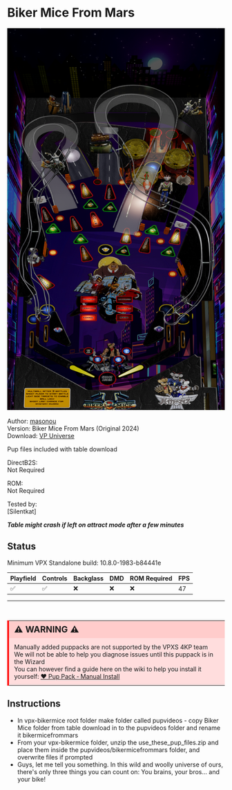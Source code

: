# Biker Mice From Mars

![Table Preview](../../images/vpx-bikermice-preview.png)

Author: [masonou](https://vpuniverse.com/profile/32420-masonou/)  
Version: Biker Mice From Mars (Original 2024)  
Download: [VP Universe](https://vpuniverse.com/files/file/21747-biker-mice-from-mars/)

Pup files included with table download

DirectB2S:  
Not Required

ROM:  
Not Required

Tested by:  
[Silentkat]

*****Table might crash if left on attract mode after a few minutes*****

## Status 

Minimum VPX Standalone build: 10.8.0-1983-b84441e

| Playfield | Controls | Backglass | DMD | ROM Required | FPS | 
|-----------|----------|-----------|-----|--------------|-----|
| :white_check_mark: | :white_check_mark: | :x: | :x: | :x: | 47 |

---

<br>

<table>
  <tr>
    <td style="background-color: #FFDDDD; padding: 0; border-left: 4px solid #FF0000;">
      <div style="padding: 8px 12px; background-color: #FFCCCB; font-weight: bold;font-size: 20px;">
        <strong>⚠️ WARNING ⚠️</strong>
      </div>
      <div style="padding: 12px 12px 12px 12px;">
        Manually added puppacks are not supported by the VPXS 4KP team<br>
		We will not be able to help you diagnose issues until this puppack is in the Wizard<br>
		You can however find a guide here on the wiki to help you install it yourself: <a href="https://github.com/LegendsUnchained/vpx-standalone-alp4k/wiki/%5B08%5D-%E2%9D%A4%EF%B8%8F-Pup-Pack-%E2%80%90-Manual-Install">❤️ Pup Pack ‐ Manual Install</a>
      </div>
    </td>
  </tr>
</table>

## Instructions

- In vpx-bikermice root folder make folder called pupvideos - copy Biker Mice folder from table download in to the pupvideos folder and rename it bikermicefrommars
- From your vpx-bikermice folder, unzip the use_these_pup_files.zip and place them inside the pupvideos/bikermicefrommars folder, and overwrite files if prompted
- Guys, let me tell you something. In this wild and woolly universe of ours, there's only three things you can count on: You brains, your bros... and your bike!
